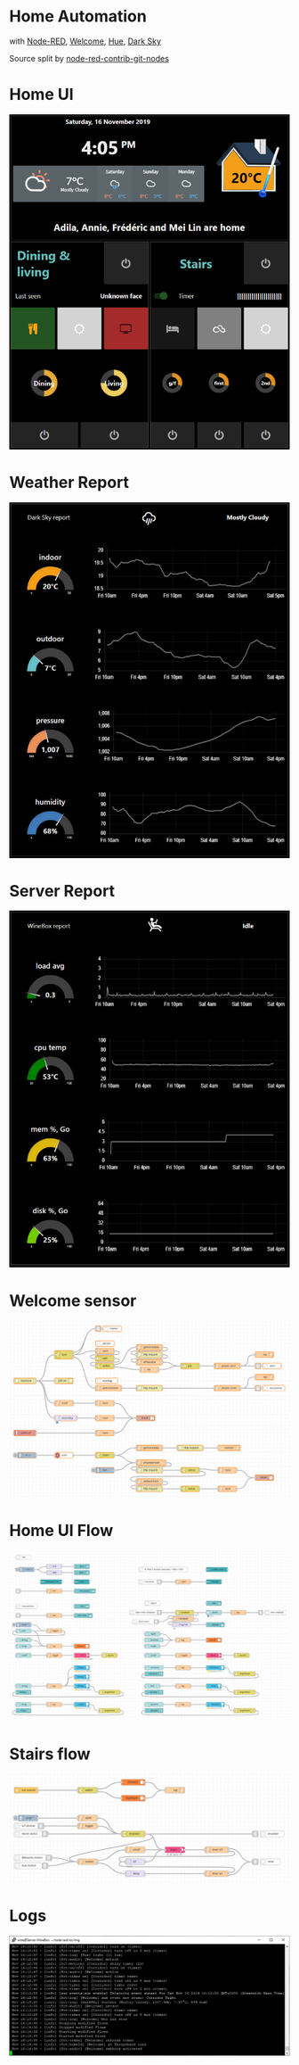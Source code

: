 # Home Automation

with
[Node-RED](https://nodered.org/), 
[Welcome](https://www.netatmo.com/en-eu/security/cam-indoor), 
[Hue](https://www2.meethue.com),
[Dark Sky](https://darksky.net/dev)

Source split by [node-red-contrib-git-nodes](https://flows.nodered.org/node/node-red-contrib-git-nodes)

# Home UI
![Home UI](rsc/img/home_ui.PNG?raw=true "Home UI")

# Weather Report
![Weather Report](rsc/img/weather_ui.PNG?raw=true "Weather UI")

# Server Report
![Server report](rsc/img/server_ui.PNG?raw=true "WineBox UI")

# Welcome sensor
![Welcome sensor](rsc/img/welcome_sensor.PNG?raw=true "Welcome sensor")

# Home UI Flow
![Home Flow](rsc/img/home_flow.PNG?raw=true "Home Flow")

# Stairs flow
![Stairs Flow](rsc/img/stairs_flow.PNG?raw=true "Stairs Flow")

# Logs
![Logs](rsc/img/log.PNG?raw=true "Logs")

